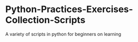 # Python-Practices-Exercises-Collection-Scripts
A variety of scripts in python for beginners on learning
